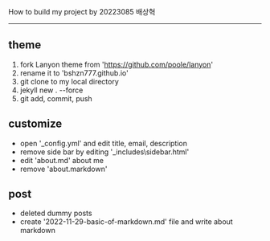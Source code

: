 How to build my project by 20223085 배상혁

---

## theme

1. fork Lanyon theme from 'https://github.com/poole/lanyon'
2. rename it to 'bshzn777.github.io'
3. git clone to my local directory
4. jekyll new . --force
5. git add, commit, push

## customize
- open '_config.yml' and edit title, email, description
- remove side bar by editing '_includes\sidebar.html'
- edit 'about.md' about me
- remove 'about.markdown'

## post
- deleted dummy posts
- create '2022-11-29-basic-of-markdown.md' file and write about markdown